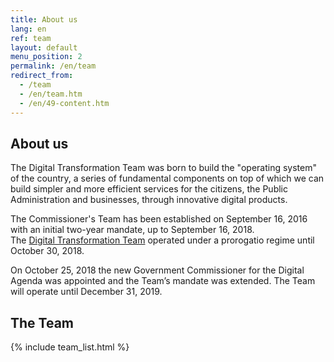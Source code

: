 ```yaml
---
title: About us
lang: en
ref: team
layout: default
menu_position: 2
permalink: /en/team
redirect_from:
  - /team
  - /en/team.htm
  - /en/49-content.htm
---
```


## About us

The Digital Transformation Team was born to build the "operating system" of the
country, a series of fundamental components on top of which we can build simpler
and more efficient services for the citizens, the Public Administration and
businesses, through innovative digital products.

The Commissioner's Team has been established on September 16, 2016 with an
initial two-year mandate, up to September 16, 2018.   
The <a href="http://presidenza.governo.it/AmministrazioneTrasparente/DisposizioniGenerali/AttiGenerali/DpcmOrganismiCollegiali/DPCM_20160916_CommStraord_AgendaDigitale.pdf" title="Prime Minister Decree of Digital agenda commissarial structure" target="_blank">
Digital Transformation Team</a> operated under a prorogatio regime until
October 30, 2018.

On October 25, 2018 the new Government Commissioner for the Digital Agenda was
appointed and the Team’s mandate was extended. The Team will operate until December 31, 2019.

## The Team

{% include team_list.html %}
